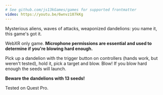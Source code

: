 ```yaml
---
# See github.com/js13kGames/games for supported frontmatter
video: https://youtu.be/6wnvz107kKg
---
```

Mysterious aliens, waves of attacks, weaponized dandelions: you name it, this game's got it.

WebXR only game. **Microphone permissions are essential and used to determine if you're blowing hard enough.**

Pick up a dandelion with the trigger button on controllers (hands work, but weren't tested), hold it, pick a target and blow. Blow! If you blow hard enough the seeds will launch.

**Beware the dandelions with 13 seeds!**

Tested on Quest Pro.